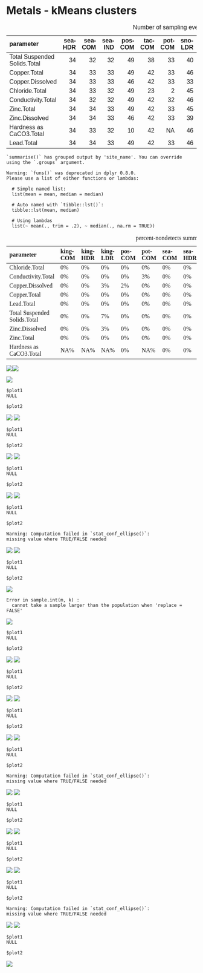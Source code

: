 Metals - kMeans clusters
================

<table class=" lightable-classic" style="font-family: &quot;Arial Narrow&quot;, &quot;Source Sans Pro&quot;, sans-serif; width: auto !important; margin-left: auto; margin-right: auto;">
<caption>
Number of sampling events
</caption>
<thead>
<tr>
<th style="text-align:left;">
parameter
</th>
<th style="text-align:right;">
sea-HDR
</th>
<th style="text-align:right;">
sea-COM
</th>
<th style="text-align:right;">
sea-IND
</th>
<th style="text-align:right;">
pos-COM
</th>
<th style="text-align:right;">
tac-COM
</th>
<th style="text-align:right;">
pot-COM
</th>
<th style="text-align:right;">
sno-LDR
</th>
<th style="text-align:right;">
sno-HDR
</th>
<th style="text-align:right;">
king-LDR
</th>
<th style="text-align:right;">
king-HDR
</th>
<th style="text-align:right;">
tac-HDR
</th>
<th style="text-align:right;">
king-COM
</th>
<th style="text-align:right;">
tac-IND
</th>
<th style="text-align:right;">
sno-COM
</th>
</tr>
</thead>
<tbody>
<tr>
<td style="text-align:left;">
Total Suspended Solids.Total
</td>
<td style="text-align:right;">
34
</td>
<td style="text-align:right;">
32
</td>
<td style="text-align:right;">
32
</td>
<td style="text-align:right;">
49
</td>
<td style="text-align:right;">
38
</td>
<td style="text-align:right;">
33
</td>
<td style="text-align:right;">
40
</td>
<td style="text-align:right;">
33
</td>
<td style="text-align:right;">
30
</td>
<td style="text-align:right;">
21
</td>
<td style="text-align:right;">
48
</td>
<td style="text-align:right;">
31
</td>
<td style="text-align:right;">
30
</td>
<td style="text-align:right;">
32
</td>
</tr>
<tr>
<td style="text-align:left;">
Copper.Total
</td>
<td style="text-align:right;">
34
</td>
<td style="text-align:right;">
33
</td>
<td style="text-align:right;">
33
</td>
<td style="text-align:right;">
49
</td>
<td style="text-align:right;">
42
</td>
<td style="text-align:right;">
33
</td>
<td style="text-align:right;">
46
</td>
<td style="text-align:right;">
38
</td>
<td style="text-align:right;">
30
</td>
<td style="text-align:right;">
21
</td>
<td style="text-align:right;">
51
</td>
<td style="text-align:right;">
31
</td>
<td style="text-align:right;">
33
</td>
<td style="text-align:right;">
39
</td>
</tr>
<tr>
<td style="text-align:left;">
Copper.Dissolved
</td>
<td style="text-align:right;">
34
</td>
<td style="text-align:right;">
33
</td>
<td style="text-align:right;">
33
</td>
<td style="text-align:right;">
46
</td>
<td style="text-align:right;">
42
</td>
<td style="text-align:right;">
33
</td>
<td style="text-align:right;">
33
</td>
<td style="text-align:right;">
27
</td>
<td style="text-align:right;">
30
</td>
<td style="text-align:right;">
21
</td>
<td style="text-align:right;">
47
</td>
<td style="text-align:right;">
31
</td>
<td style="text-align:right;">
32
</td>
<td style="text-align:right;">
33
</td>
</tr>
<tr>
<td style="text-align:left;">
Chloride.Total
</td>
<td style="text-align:right;">
34
</td>
<td style="text-align:right;">
33
</td>
<td style="text-align:right;">
32
</td>
<td style="text-align:right;">
49
</td>
<td style="text-align:right;">
23
</td>
<td style="text-align:right;">
2
</td>
<td style="text-align:right;">
45
</td>
<td style="text-align:right;">
37
</td>
<td style="text-align:right;">
28
</td>
<td style="text-align:right;">
20
</td>
<td style="text-align:right;">
35
</td>
<td style="text-align:right;">
31
</td>
<td style="text-align:right;">
18
</td>
<td style="text-align:right;">
37
</td>
</tr>
<tr>
<td style="text-align:left;">
Conductivity.Total
</td>
<td style="text-align:right;">
34
</td>
<td style="text-align:right;">
32
</td>
<td style="text-align:right;">
32
</td>
<td style="text-align:right;">
49
</td>
<td style="text-align:right;">
42
</td>
<td style="text-align:right;">
32
</td>
<td style="text-align:right;">
46
</td>
<td style="text-align:right;">
37
</td>
<td style="text-align:right;">
30
</td>
<td style="text-align:right;">
21
</td>
<td style="text-align:right;">
52
</td>
<td style="text-align:right;">
31
</td>
<td style="text-align:right;">
34
</td>
<td style="text-align:right;">
39
</td>
</tr>
<tr>
<td style="text-align:left;">
Zinc.Total
</td>
<td style="text-align:right;">
34
</td>
<td style="text-align:right;">
34
</td>
<td style="text-align:right;">
33
</td>
<td style="text-align:right;">
49
</td>
<td style="text-align:right;">
42
</td>
<td style="text-align:right;">
33
</td>
<td style="text-align:right;">
45
</td>
<td style="text-align:right;">
36
</td>
<td style="text-align:right;">
30
</td>
<td style="text-align:right;">
21
</td>
<td style="text-align:right;">
52
</td>
<td style="text-align:right;">
31
</td>
<td style="text-align:right;">
32
</td>
<td style="text-align:right;">
37
</td>
</tr>
<tr>
<td style="text-align:left;">
Zinc.Dissolved
</td>
<td style="text-align:right;">
34
</td>
<td style="text-align:right;">
34
</td>
<td style="text-align:right;">
33
</td>
<td style="text-align:right;">
46
</td>
<td style="text-align:right;">
42
</td>
<td style="text-align:right;">
33
</td>
<td style="text-align:right;">
39
</td>
<td style="text-align:right;">
29
</td>
<td style="text-align:right;">
30
</td>
<td style="text-align:right;">
21
</td>
<td style="text-align:right;">
52
</td>
<td style="text-align:right;">
31
</td>
<td style="text-align:right;">
32
</td>
<td style="text-align:right;">
37
</td>
</tr>
<tr>
<td style="text-align:left;">
Hardness as CaCO3.Total
</td>
<td style="text-align:right;">
34
</td>
<td style="text-align:right;">
33
</td>
<td style="text-align:right;">
32
</td>
<td style="text-align:right;">
10
</td>
<td style="text-align:right;">
42
</td>
<td style="text-align:right;">
NA
</td>
<td style="text-align:right;">
46
</td>
<td style="text-align:right;">
38
</td>
<td style="text-align:right;">
NA
</td>
<td style="text-align:right;">
NA
</td>
<td style="text-align:right;">
52
</td>
<td style="text-align:right;">
NA
</td>
<td style="text-align:right;">
33
</td>
<td style="text-align:right;">
39
</td>
</tr>
<tr>
<td style="text-align:left;">
Lead.Total
</td>
<td style="text-align:right;">
34
</td>
<td style="text-align:right;">
34
</td>
<td style="text-align:right;">
33
</td>
<td style="text-align:right;">
49
</td>
<td style="text-align:right;">
42
</td>
<td style="text-align:right;">
33
</td>
<td style="text-align:right;">
46
</td>
<td style="text-align:right;">
37
</td>
<td style="text-align:right;">
30
</td>
<td style="text-align:right;">
21
</td>
<td style="text-align:right;">
51
</td>
<td style="text-align:right;">
31
</td>
<td style="text-align:right;">
33
</td>
<td style="text-align:right;">
39
</td>
</tr>
</tbody>
</table>

    `summarise()` has grouped output by 'site_name'. You can override using the `.groups` argument.

    Warning: `funs()` was deprecated in dplyr 0.8.0.
    Please use a list of either functions or lambdas: 

      # Simple named list: 
      list(mean = mean, median = median)

      # Auto named with `tibble::lst()`: 
      tibble::lst(mean, median)

      # Using lambdas
      list(~ mean(., trim = .2), ~ median(., na.rm = TRUE))

<table class=" lightable-classic" style="font-family: serif; margin-left: auto; margin-right: auto;">
<caption>
percent-nondetects summary
</caption>
<thead>
<tr>
<th style="text-align:left;">
parameter
</th>
<th style="text-align:left;">
king-COM
</th>
<th style="text-align:left;">
king-HDR
</th>
<th style="text-align:left;">
king-LDR
</th>
<th style="text-align:left;">
pos-COM
</th>
<th style="text-align:left;">
pot-COM
</th>
<th style="text-align:left;">
sea-COM
</th>
<th style="text-align:left;">
sea-HDR
</th>
<th style="text-align:left;">
sea-IND
</th>
<th style="text-align:left;">
sno-COM
</th>
<th style="text-align:left;">
sno-HDR
</th>
<th style="text-align:left;">
sno-LDR
</th>
<th style="text-align:left;">
tac-COM
</th>
<th style="text-align:left;">
tac-HDR
</th>
<th style="text-align:left;">
tac-IND
</th>
</tr>
</thead>
<tbody>
<tr>
<td style="text-align:left;">
Chloride.Total
</td>
<td style="text-align:left;">
0%
</td>
<td style="text-align:left;">
0%
</td>
<td style="text-align:left;">
0%
</td>
<td style="text-align:left;">
0%
</td>
<td style="text-align:left;">
0%
</td>
<td style="text-align:left;">
0%
</td>
<td style="text-align:left;">
0%
</td>
<td style="text-align:left;">
0%
</td>
<td style="text-align:left;">
5%
</td>
<td style="text-align:left;">
22%
</td>
<td style="text-align:left;">
2%
</td>
<td style="text-align:left;">
0%
</td>
<td style="text-align:left;">
0%
</td>
<td style="text-align:left;">
0%
</td>
</tr>
<tr>
<td style="text-align:left;">
Conductivity.Total
</td>
<td style="text-align:left;">
0%
</td>
<td style="text-align:left;">
0%
</td>
<td style="text-align:left;">
0%
</td>
<td style="text-align:left;">
0%
</td>
<td style="text-align:left;">
3%
</td>
<td style="text-align:left;">
0%
</td>
<td style="text-align:left;">
0%
</td>
<td style="text-align:left;">
0%
</td>
<td style="text-align:left;">
NA%
</td>
<td style="text-align:left;">
0%
</td>
<td style="text-align:left;">
0%
</td>
<td style="text-align:left;">
0%
</td>
<td style="text-align:left;">
0%
</td>
<td style="text-align:left;">
0%
</td>
</tr>
<tr>
<td style="text-align:left;">
Copper.Dissolved
</td>
<td style="text-align:left;">
0%
</td>
<td style="text-align:left;">
0%
</td>
<td style="text-align:left;">
3%
</td>
<td style="text-align:left;">
2%
</td>
<td style="text-align:left;">
0%
</td>
<td style="text-align:left;">
0%
</td>
<td style="text-align:left;">
0%
</td>
<td style="text-align:left;">
0%
</td>
<td style="text-align:left;">
0%
</td>
<td style="text-align:left;">
15%
</td>
<td style="text-align:left;">
3%
</td>
<td style="text-align:left;">
2%
</td>
<td style="text-align:left;">
4%
</td>
<td style="text-align:left;">
3%
</td>
</tr>
<tr>
<td style="text-align:left;">
Copper.Total
</td>
<td style="text-align:left;">
0%
</td>
<td style="text-align:left;">
0%
</td>
<td style="text-align:left;">
0%
</td>
<td style="text-align:left;">
0%
</td>
<td style="text-align:left;">
0%
</td>
<td style="text-align:left;">
0%
</td>
<td style="text-align:left;">
0%
</td>
<td style="text-align:left;">
0%
</td>
<td style="text-align:left;">
NA%
</td>
<td style="text-align:left;">
NA%
</td>
<td style="text-align:left;">
NA%
</td>
<td style="text-align:left;">
0%
</td>
<td style="text-align:left;">
0%
</td>
<td style="text-align:left;">
0%
</td>
</tr>
<tr>
<td style="text-align:left;">
Lead.Total
</td>
<td style="text-align:left;">
0%
</td>
<td style="text-align:left;">
0%
</td>
<td style="text-align:left;">
0%
</td>
<td style="text-align:left;">
0%
</td>
<td style="text-align:left;">
0%
</td>
<td style="text-align:left;">
0%
</td>
<td style="text-align:left;">
0%
</td>
<td style="text-align:left;">
0%
</td>
<td style="text-align:left;">
NA%
</td>
<td style="text-align:left;">
11%
</td>
<td style="text-align:left;">
NA%
</td>
<td style="text-align:left;">
0%
</td>
<td style="text-align:left;">
0%
</td>
<td style="text-align:left;">
0%
</td>
</tr>
<tr>
<td style="text-align:left;">
Total Suspended Solids.Total
</td>
<td style="text-align:left;">
0%
</td>
<td style="text-align:left;">
0%
</td>
<td style="text-align:left;">
7%
</td>
<td style="text-align:left;">
0%
</td>
<td style="text-align:left;">
0%
</td>
<td style="text-align:left;">
0%
</td>
<td style="text-align:left;">
0%
</td>
<td style="text-align:left;">
0%
</td>
<td style="text-align:left;">
NA%
</td>
<td style="text-align:left;">
NA%
</td>
<td style="text-align:left;">
NA%
</td>
<td style="text-align:left;">
0%
</td>
<td style="text-align:left;">
0%
</td>
<td style="text-align:left;">
0%
</td>
</tr>
<tr>
<td style="text-align:left;">
Zinc.Dissolved
</td>
<td style="text-align:left;">
0%
</td>
<td style="text-align:left;">
0%
</td>
<td style="text-align:left;">
3%
</td>
<td style="text-align:left;">
0%
</td>
<td style="text-align:left;">
0%
</td>
<td style="text-align:left;">
0%
</td>
<td style="text-align:left;">
0%
</td>
<td style="text-align:left;">
0%
</td>
<td style="text-align:left;">
NA%
</td>
<td style="text-align:left;">
NA%
</td>
<td style="text-align:left;">
NA%
</td>
<td style="text-align:left;">
0%
</td>
<td style="text-align:left;">
2%
</td>
<td style="text-align:left;">
3%
</td>
</tr>
<tr>
<td style="text-align:left;">
Zinc.Total
</td>
<td style="text-align:left;">
0%
</td>
<td style="text-align:left;">
0%
</td>
<td style="text-align:left;">
0%
</td>
<td style="text-align:left;">
0%
</td>
<td style="text-align:left;">
0%
</td>
<td style="text-align:left;">
0%
</td>
<td style="text-align:left;">
0%
</td>
<td style="text-align:left;">
0%
</td>
<td style="text-align:left;">
NA%
</td>
<td style="text-align:left;">
NA%
</td>
<td style="text-align:left;">
NA%
</td>
<td style="text-align:left;">
0%
</td>
<td style="text-align:left;">
0%
</td>
<td style="text-align:left;">
0%
</td>
</tr>
<tr>
<td style="text-align:left;">
Hardness as CaCO3.Total
</td>
<td style="text-align:left;">
NA%
</td>
<td style="text-align:left;">
NA%
</td>
<td style="text-align:left;">
NA%
</td>
<td style="text-align:left;">
0%
</td>
<td style="text-align:left;">
NA%
</td>
<td style="text-align:left;">
0%
</td>
<td style="text-align:left;">
0%
</td>
<td style="text-align:left;">
0%
</td>
<td style="text-align:left;">
0%
</td>
<td style="text-align:left;">
0%
</td>
<td style="text-align:left;">
0%
</td>
<td style="text-align:left;">
0%
</td>
<td style="text-align:left;">
0%
</td>
<td style="text-align:left;">
0%
</td>
</tr>
</tbody>
</table>

![](metals_clusters_files/figure-gfm/unnamed-chunk-2-1.png)<!-- -->![](metals_clusters_files/figure-gfm/unnamed-chunk-2-2.png)<!-- -->

<!-- ## All sites  -->
<!-- ```{r fig.height=8, fig.width=8} -->
<!-- all.sites <-  -->
<!-- s8.data.df %>%  -->
<!--   mutate(loc_date = paste0(site_name, "_",field_collection_start_date)) %>% -->
<!--   pivot_wider( -->
<!--     names_from = loc_date, id_cols = parameter, -->
<!--     values_from = new_result_value, -->
<!--     values_fn = mean -->
<!--   ) %>% -->
<!--   remove_rownames() %>% -->
<!--   column_to_rownames("parameter") %>% -->
<!--   log() %>%  -->
<!--   t() %>% -->
<!--   as.data.frame() %>% -->
<!--   drop_na() %>% -->
<!--   scale(center = TRUE, scale = TRUE) %>%  -->
<!--   t() %>% -->
<!--   as.data.frame()  -->
<!-- all.sites.t <- all.sites %>% t() %>% as.data.frame() %>% pivot_longer(cols = everything()) -->
<!-- km <- kmeans(all.sites, 3) -->
<!-- km$cluster %>% as.data.frame() -->
<!-- all.sites.t %>% left_join(km$cluster %>% as.data.frame()) -->
<!-- #fviz_nbclust(all.sites, kmeans, k.max =9) -->
<!-- ggpairs(all.sites %>% t(), col=c(1:4)[km$cluster]) -->
<!-- fviz_cluster(main = "All Sites", kmeans(all.sites, 4),data = all.sites,repel =TRUE,show.clust.cent = FALSE,ellipse.type = "confidence", ellipse.level = 0.9) -->
<!-- ``` -->

![](metals_clusters_files/figure-gfm/unnamed-chunk-4-1.png)<!-- -->

    $plot1
    NULL

    $plot2

![](metals_clusters_files/figure-gfm/unnamed-chunk-4-2.png)<!-- -->
![](metals_clusters_files/figure-gfm/unnamed-chunk-4-3.png)<!-- -->

    $plot1
    NULL

    $plot2

![](metals_clusters_files/figure-gfm/unnamed-chunk-4-4.png)<!-- -->
![](metals_clusters_files/figure-gfm/unnamed-chunk-4-5.png)<!-- -->

    $plot1
    NULL

    $plot2

![](metals_clusters_files/figure-gfm/unnamed-chunk-4-6.png)<!-- -->
![](metals_clusters_files/figure-gfm/unnamed-chunk-4-7.png)<!-- -->

    $plot1
    NULL

    $plot2

    Warning: Computation failed in `stat_conf_ellipse()`:
    missing value where TRUE/FALSE needed

![](metals_clusters_files/figure-gfm/unnamed-chunk-4-8.png)<!-- -->
![](metals_clusters_files/figure-gfm/unnamed-chunk-4-9.png)<!-- -->

    $plot1
    NULL

    $plot2

![](metals_clusters_files/figure-gfm/unnamed-chunk-4-10.png)<!-- -->


    Error in sample.int(m, k) : 
      cannot take a sample larger than the population when 'replace = FALSE'

![](metals_clusters_files/figure-gfm/unnamed-chunk-4-11.png)<!-- -->

    $plot1
    NULL

    $plot2

![](metals_clusters_files/figure-gfm/unnamed-chunk-4-12.png)<!-- -->
![](metals_clusters_files/figure-gfm/unnamed-chunk-4-13.png)<!-- -->

    $plot1
    NULL

    $plot2

![](metals_clusters_files/figure-gfm/unnamed-chunk-4-14.png)<!-- -->
![](metals_clusters_files/figure-gfm/unnamed-chunk-4-15.png)<!-- -->

    $plot1
    NULL

    $plot2

![](metals_clusters_files/figure-gfm/unnamed-chunk-4-16.png)<!-- -->
![](metals_clusters_files/figure-gfm/unnamed-chunk-4-17.png)<!-- -->

    $plot1
    NULL

    $plot2

    Warning: Computation failed in `stat_conf_ellipse()`:
    missing value where TRUE/FALSE needed

![](metals_clusters_files/figure-gfm/unnamed-chunk-4-18.png)<!-- -->
![](metals_clusters_files/figure-gfm/unnamed-chunk-4-19.png)<!-- -->

    $plot1
    NULL

    $plot2

![](metals_clusters_files/figure-gfm/unnamed-chunk-4-20.png)<!-- -->
![](metals_clusters_files/figure-gfm/unnamed-chunk-4-21.png)<!-- -->

    $plot1
    NULL

    $plot2

![](metals_clusters_files/figure-gfm/unnamed-chunk-4-22.png)<!-- -->
![](metals_clusters_files/figure-gfm/unnamed-chunk-4-23.png)<!-- -->

    $plot1
    NULL

    $plot2

    Warning: Computation failed in `stat_conf_ellipse()`:
    missing value where TRUE/FALSE needed

![](metals_clusters_files/figure-gfm/unnamed-chunk-4-24.png)<!-- -->
![](metals_clusters_files/figure-gfm/unnamed-chunk-4-25.png)<!-- -->

    $plot1
    NULL

    $plot2

![](metals_clusters_files/figure-gfm/unnamed-chunk-4-26.png)<!-- -->
